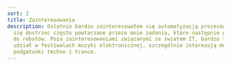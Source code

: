 ```yaml
---
sort: 2
title: Zainteresowania
description: Ostatnio bardzo zainteresowałem się automatyzacją procesów i staram
  się dostrzec często powtarzane przeze mnie zadania, które następnie wydeleguję
  do robotów. Poza zainteresowaniami związanymi ze światem IT, bardzo lubię brać
  udział w festiwalach muzyki elektronicznej, szczególnie interesują mnie
  podgatunki techno i trance.
---
```

